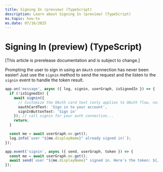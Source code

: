 ```yaml
---
title: Signing In (preview) (TypeScript)
description: Learn about Signing In (preview) (TypeScript)
ms.topic: how-to
ms.date: 07/16/2025
---
```


# Signing In (preview) (TypeScript)

[This article is prerelease documentation and is subject to change.]

Prompting the user to sign in using an `OAuth` connection has
never been easier! Just use the `signin` method to send the request
and the listen to the `signin` event to handle the token result.

```ts
app.on('message', async ({ log, signin, userGraph, isSignedIn }) => {
  if (!isSignedIn) {
    await signin({
      // Customize the OAuth card text (only applies to OAuth flow, not SSO)
      oauthCardText: 'Sign in to your account',
      signInButtonText: 'Sign in' 
    }); // call signin for your auth connection...
    return;
  }

  const me = await userGraph.me.get();
  log.info(`user "${me.displayName}" already signed in!`);
});

app.event('signin', async ({ send, userGraph, token }) => {
  const me = await userGraph.me.get();
  await send(`user "${me.displayName}" signed in. Here's the token: ${JSON.stringify(token)}`);
});
```